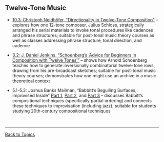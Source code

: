 ## Twelve-Tone Music

- [10.3: Christoph Neidhöfer, "Directionality in Twelve-Tone Composition"](https://www.smt-v.org/archives/volume10.html#directionality-in-twelve-tone-composition) - explores how one 12-tone composer, Julius Schloss, strategically arranged his serial materials to invoke tonal procedures like cadences and phrase structures; suitable for post-tonal music theory courses as well as classes addressing phrase structure, tonal direction, and cadence

- [3.2: J. Daniel Jenkins, “Schoenberg’s ‘Advice for Beginners in Composition with Twelve Tones’”](https://www.smt-v.org/archives/volume3.html#schoenbergs-advice-for-beginners-in-composition-with-twelve-tones) – shows how Arnold Schoenberg teaches how to generate inversionally combinatorial twelve-tone rows, drawing from his pre-broadcast sketches; suitable for post-tonal music theory courses; demonstrates how one might use an archive in a music theoretical context

- 5.1–5.3: Joshua Banks Mailman, “Babbitt’s Beguiling Surfaces, Improvised Inside” [Part 1](https://www.smt-v.org/archives/volume5.html#babbitts-beguiling-surfaces-improvised-inside-part-i-freedoms), [Part 2](https://www.smt-v.org/archives/volume5.html#babbitts-beguiling-surfaces-improvised-inside-part-ii-diversities), and [Part 3](https://www.smt-v.org/archives/volume5.html#babbitts-beguiling-surfaces-improvised-inside-part-iii-opportunities) – discusses Babbitt’s compositional techniques (specifically partial ordering) and connects these techniques to improvisation (including jazz); suitable for students studying 20th-century compositional techniques

<p>&nbsp;</p>
<hr>

[Back to Topics](index.html)
